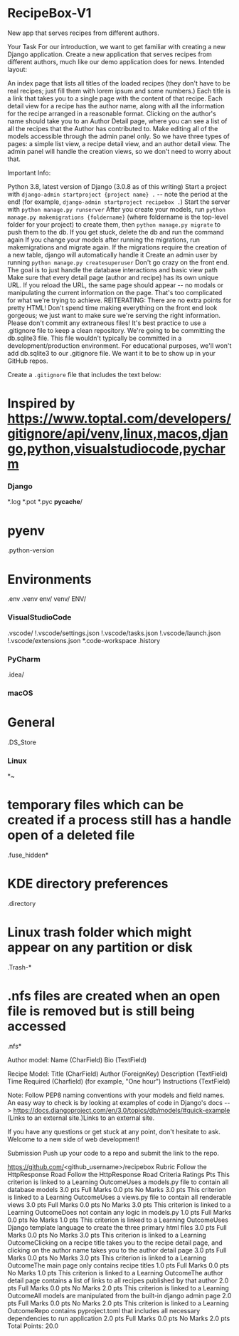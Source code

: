 # RecipeBox-V1
New app that serves recipes from different authors.


Your Task
For our introduction, we want to get familiar with creating a new Django application. Create a new application that serves recipes from different authors, much like our demo application does for news. Intended layout:

An index page that lists all titles of the loaded recipes (they don't have to be real recipes; just fill them with lorem ipsum and some numbers.)
Each title is a link that takes you to a single page with the content of that recipe.
Each detail view for a recipe has the author name, along with all the information for the recipe arranged in a reasonable format.
Clicking on the author's name should take you to an Author Detail page, where you can see a list of all the recipes that the Author has contributed to.
Make editing all of the models accessible through the admin panel only.
So we have three types of pages: a simple list view, a recipe detail view, and an author detail view. The admin panel will handle the creation views, so we don't need to worry about that.

Important Info:

Python 3.8, latest version of Django (3.0.8 as of this writing)
Start a project with `django-admin startproject {project name} .` -- note the period at the end! (for example, `django-admin startproject recipebox .`)
Start the server with `python manage.py runserver`
After you create your models, run `python manage.py makemigrations {foldername}` (where foldername is the top-level folder for your project) to create them, then `python manage.py migrate` to push them to the db. If you get stuck, delete the db and run the command again
If you change your models after running the migrations, run makemigrations and migrate again. If the migrations require the creation of a new table, django will automatically handle it
Create an admin user by running `python manage.py createsuperuser`
Don't go crazy on the front end. The goal is to just handle the database interactions and basic view path
Make sure that every detail page (author and recipe) has its own unique URL. If you reload the URL, the same page should appear -- no modals or manipulating the current information on the page. That's too complicated for what we're trying to achieve.
REITERATING: There are no extra points for pretty HTML! Don't spend time making everything on the front end look gorgeous; we just want to make sure we're serving the right information.
Please don't commit any extraneous files! It's best practice to use a .gitignore file to keep a clean repository.
We're going to be committing the db.sqlite3 file. This file wouldn't typically be committed in a development/production environment. For educational purposes, we'll won't add db.sqlite3 to our .gitignore file. We want it to be to show up in your GitHub repos.


Create a `.gitignore` file that includes the text below:
# Inspired by https://www.toptal.com/developers/gitignore/api/venv,linux,macos,django,python,visualstudiocode,pycharm
### Django ###
*.log
*.pot
*.pyc
__pycache__/

# pyenv
.python-version

# Environments
.env
.venv
env/
venv/
ENV/

### VisualStudioCode ###
.vscode/
!.vscode/settings.json
!.vscode/tasks.json
!.vscode/launch.json
!.vscode/extensions.json
*.code-workspace
.history

### PyCharm ###
.idea/

### macOS ###
# General
.DS_Store

### Linux ###
*~

# temporary files which can be created if a process still has a handle open of a deleted file
.fuse_hidden*

# KDE directory preferences
.directory

# Linux trash folder which might appear on any partition or disk
.Trash-*

# .nfs files are created when an open file is removed but is still being accessed
.nfs*




Author model:
Name (CharField)
Bio (TextField)

Recipe Model:
Title (CharField)
Author (ForeignKey)
Description (TextField)
Time Required (Charfield) (for example, "One hour")
Instructions (TextField)

Note: Follow PEP8 naming conventions with your models and field names. An easy way to check is by looking at examples of code in Django's docs --> https://docs.djangoproject.com/en/3.0/topics/db/models/#quick-example (Links to an external site.)Links to an external site.

If you have any questions or get stuck at any point, don't hesitate to ask. Welcome to a new side of web development!

Submission
Push up your code to a repo and submit the link to the repo.

https://github.com/<github_username>/recipebox
Rubric
Follow the HttpResponse Road
Follow the HttpResponse Road
Criteria	Ratings	Pts
This criterion is linked to a Learning OutcomeUses a models.py file to contain all database models
3.0 pts
Full Marks
0.0 pts
No Marks
3.0 pts
This criterion is linked to a Learning OutcomeUses a views.py file to contain all renderable views
3.0 pts
Full Marks
0.0 pts
No Marks
3.0 pts
This criterion is linked to a Learning OutcomeDoes not contain any logic in models.py
1.0 pts
Full Marks
0.0 pts
No Marks
1.0 pts
This criterion is linked to a Learning OutcomeUses Django template language to create the three primary html files
3.0 pts
Full Marks
0.0 pts
No Marks
3.0 pts
This criterion is linked to a Learning OutcomeClicking on a recipe title takes you to the recipe detail page, and clicking on the author name takes you to the author detail page
3.0 pts
Full Marks
0.0 pts
No Marks
3.0 pts
This criterion is linked to a Learning OutcomeThe main page only contains recipe titles
1.0 pts
Full Marks
0.0 pts
No Marks
1.0 pts
This criterion is linked to a Learning OutcomeThe author detail page contains a list of links to all recipes published by that author
2.0 pts
Full Marks
0.0 pts
No Marks
2.0 pts
This criterion is linked to a Learning OutcomeAll models are manipulated from the built-in django admin page
2.0 pts
Full Marks
0.0 pts
No Marks
2.0 pts
This criterion is linked to a Learning OutcomeRepo contains pyproject.toml that includes all necessary dependencies to run application
2.0 pts
Full Marks
0.0 pts
No Marks
2.0 pts
Total Points: 20.0
